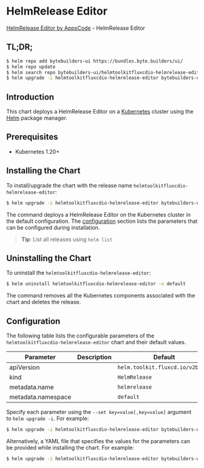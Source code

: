 # HelmRelease Editor

[HelmRelease Editor by AppsCode](https://byte.builders) - HelmRelease Editor

## TL;DR;

```bash
$ helm repo add bytebuilders-ui https://bundles.byte.builders/ui/
$ helm repo update
$ helm search repo bytebuilders-ui/helmtoolkitfluxcdio-helmrelease-editor --version=v0.4.18
$ helm upgrade -i helmtoolkitfluxcdio-helmrelease-editor bytebuilders-ui/helmtoolkitfluxcdio-helmrelease-editor -n default --create-namespace --version=v0.4.18
```

## Introduction

This chart deploys a HelmRelease Editor on a [Kubernetes](http://kubernetes.io) cluster using the [Helm](https://helm.sh) package manager.

## Prerequisites

- Kubernetes 1.20+

## Installing the Chart

To install/upgrade the chart with the release name `helmtoolkitfluxcdio-helmrelease-editor`:

```bash
$ helm upgrade -i helmtoolkitfluxcdio-helmrelease-editor bytebuilders-ui/helmtoolkitfluxcdio-helmrelease-editor -n default --create-namespace --version=v0.4.18
```

The command deploys a HelmRelease Editor on the Kubernetes cluster in the default configuration. The [configuration](#configuration) section lists the parameters that can be configured during installation.

> **Tip**: List all releases using `helm list`

## Uninstalling the Chart

To uninstall the `helmtoolkitfluxcdio-helmrelease-editor`:

```bash
$ helm uninstall helmtoolkitfluxcdio-helmrelease-editor -n default
```

The command removes all the Kubernetes components associated with the chart and deletes the release.

## Configuration

The following table lists the configurable parameters of the `helmtoolkitfluxcdio-helmrelease-editor` chart and their default values.

|     Parameter      | Description |                   Default                   |
|--------------------|-------------|---------------------------------------------|
| apiVersion         |             | <code>helm.toolkit.fluxcd.io/v2beta1</code> |
| kind               |             | <code>HelmRelease</code>                    |
| metadata.name      |             | <code>helmrelease</code>                    |
| metadata.namespace |             | <code>default</code>                        |


Specify each parameter using the `--set key=value[,key=value]` argument to `helm upgrade -i`. For example:

```bash
$ helm upgrade -i helmtoolkitfluxcdio-helmrelease-editor bytebuilders-ui/helmtoolkitfluxcdio-helmrelease-editor -n default --create-namespace --version=v0.4.18 --set apiVersion=helm.toolkit.fluxcd.io/v2beta1
```

Alternatively, a YAML file that specifies the values for the parameters can be provided while
installing the chart. For example:

```bash
$ helm upgrade -i helmtoolkitfluxcdio-helmrelease-editor bytebuilders-ui/helmtoolkitfluxcdio-helmrelease-editor -n default --create-namespace --version=v0.4.18 --values values.yaml
```
